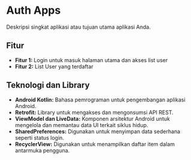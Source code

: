 # Auth Apps

Deskripsi singkat aplikasi atau tujuan utama aplikasi Anda.

## Fitur

- **Fitur 1:** Login untuk masuk halaman utama dan akses list user
- **Fitur 2:** List User yang terdaftar

## Teknologi dan Library

- **Android Kotlin:** Bahasa pemrograman untuk pengembangan aplikasi Android.
- **Retrofit:** Library untuk mengakses dan mengonsumsi API REST.
- **ViewModel dan LiveData:** Komponen arsitektur Android untuk mengelola dan memantau data UI terkait siklus hidup.
- **SharedPreferences:** Digunakan untuk menyimpan data sederhana seperti status login.
- **RecyclerView:** Digunakan untuk menampilkan daftar item dalam antarmuka pengguna.
